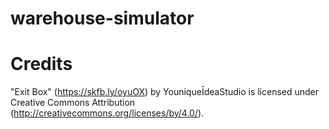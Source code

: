 # warehouse-simulator

# Credits

"Exit Box" (https://skfb.ly/oyuOX) by YouniqueĪdeaStudio is licensed under Creative Commons Attribution (http://creativecommons.org/licenses/by/4.0/).
